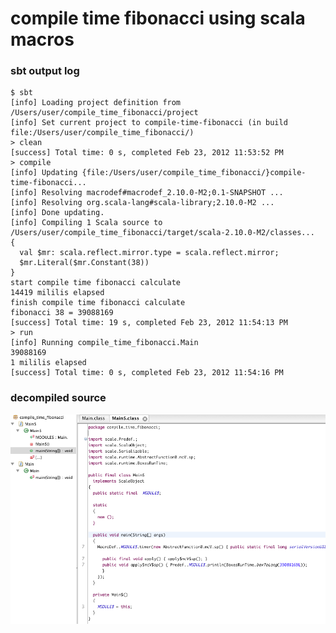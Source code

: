 # compile time fibonacci using scala macros

### sbt output log

```
$ sbt
[info] Loading project definition from /Users/user/compile_time_fibonacci/project
[info] Set current project to compile-time-fibonacci (in build file:/Users/user/compile_time_fibonacci/)
> clean
[success] Total time: 0 s, completed Feb 23, 2012 11:53:52 PM
> compile
[info] Updating {file:/Users/user/compile_time_fibonacci/}compile-time-fibonacci...
[info] Resolving macrodef#macrodef_2.10.0-M2;0.1-SNAPSHOT ...
[info] Resolving org.scala-lang#scala-library;2.10.0-M2 ...
[info] Done updating.
[info] Compiling 1 Scala source to /Users/user/compile_time_fibonacci/target/scala-2.10.0-M2/classes...
{
  val $mr: scala.reflect.mirror.type = scala.reflect.mirror;
  $mr.Literal($mr.Constant(38))
}
start compile time fibonacci calculate
14419 mililis elapsed
finish compile time fibonacci calculate
fibonacci 38 = 39088169
[success] Total time: 19 s, completed Feb 23, 2012 11:54:13 PM
> run
[info] Running compile_time_fibonacci.Main 
39088169
1 mililis elapsed
[success] Total time: 0 s, completed Feb 23, 2012 11:54:16 PM
```


### decompiled source

![decompiled](https://github.com/xuwei-k/compile-time-fibonacci/raw/master/decompiled.png)
